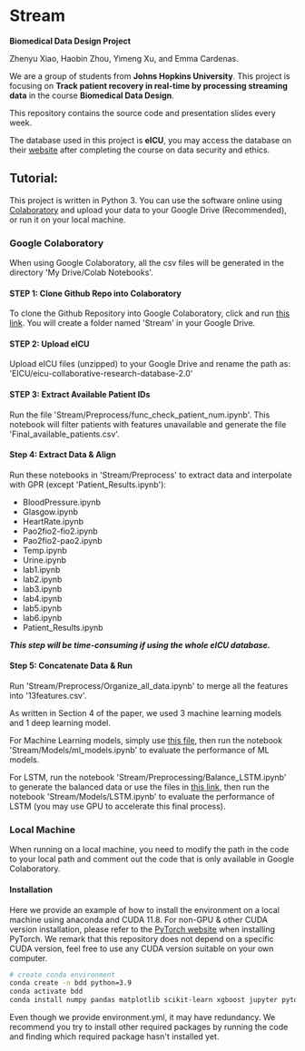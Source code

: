 # Stream

**Biomedical Data Design Project**

Zhenyu Xiao, Haobin Zhou, Yimeng Xu, and Emma Cardenas.

We are a group of students from **Johns Hopkins University**. This project is focusing on **Track patient recovery in real-time by processing streaming data** in the course **Biomedical Data Design**.

This repository contains the source code and presentation slides every week.

The database used in this project is **eICU**, you may access the database on their [website](https://physionet.org/content/eicu-crd/2.0/) after completing the course on data security and ethics.

## <a name="Tutorial">Tutorial:</a>
This project is written in Python 3. You can use the software online using [Colaboratory](#Colaboratory) and upload your data to your Google Drive (Recommended), or run it on your local machine.

### <a name="Colaboratory">Google Colaboratory</a>
When using Google Colaboratory, all the csv files will be generated in the directory 'My Drive/Colab Notebooks'.

#### STEP 1: Clone Github Repo into Colaboratory
To clone the Github Repository into Google Colaboratory, click and run [this link](https://colab.research.google.com/drive/10gxtdar30BKisl2nQVtBzF25HMZpFht3?usp=drive_linkhttps://colab.research.google.com/drive/10gxtdar30BKisl2nQVtBzF25HMZpFht3?usp=drive_link). You will create a folder named 'Stream' in your Google Drive.


#### STEP 2: Upload eICU
Upload eICU files (unzipped) to your Google Drive and rename the path as: 'EICU/eicu-collaborative-research-database-2.0'


#### STEP 3: Extract Available Patient IDs

Run the file 'Stream/Preprocess/func_check_patient_num.ipynb'. This notebook will filter patients with features unavailable and generate the file 'Final_available_patients.csv'. 


#### Step 4: Extract Data & Align

Run these notebooks in 'Stream/Preprocess' to extract data and interpolate with GPR (except 'Patient_Results.ipynb'):
* BloodPressure.ipynb
* Glasgow.ipynb
* HeartRate.ipynb
* Pao2fio2-fio2.ipynb
* Pao2fio2-pao2.ipynb
* Temp.ipynb
* Urine.ipynb
* lab1.ipynb
* lab2.ipynb
* lab3.ipynb
* lab4.ipynb
* lab5.ipynb
* lab6.ipynb
* Patient_Results.ipynb

***This step will be time-consuming if using the whole eICU database.***


#### Step 5: Concatenate Data & Run

Run 'Stream/Preprocess/Organize_all_data.ipynb' to merge all the features into '13features.csv'.

As written in Section 4 of the paper, we used 3 machine learning models and 1 deep learning model.

For Machine Learning models, simply use [this file](https://drive.google.com/file/d/10RkQjXARP12Cg5cZ0VMmo3SdQujcRlHw/view?usp=drive_link), then run the notebook 'Stream/Models/ml_models.ipynb' to evaluate the performance of ML models.

For LSTM, run the notebook 'Stream/Preprocessing/Balance_LSTM.ipynb' to generate the balanced data or use the files in [this link](https://drive.google.com/drive/folders/16Yx3xpf1utNfylB_NOchDhEWlTB2L7U5?usp=drive_link), then run the notebook 'Stream/Models/LSTM.ipynb' to evaluate the performance of LSTM (you may use GPU to accelerate this final process). 


### <a name="Local">Local Machine</a>
When running on a local machine, you need to modify the path in the code to your local path and comment out the code that is only available in Google Colaboratory.

#### Installation
Here we provide an example of how to install the environment on a local machine using anaconda and CUDA 11.8. For non-GPU & other CUDA version installation, please refer to the [PyTorch website](https://pytorch.org/get-started/locally/) when installing PyTorch. We remark that this repository does not depend on a specific CUDA version, feel free to use any CUDA version suitable on your own computer.

``` Bash
# create conda environment
conda create -n bdd python=3.9
conda activate bdd
conda install numpy pandas matplotlib scikit-learn xgboost jupyter pytorch torchvision torchaudio pytorch-cuda=11.8 -c pytorch -c nvidia
```

Even though we provide environment.yml, it may have redundancy. We recommend you try to install other required packages by running the code and finding which required package hasn't installed yet.

